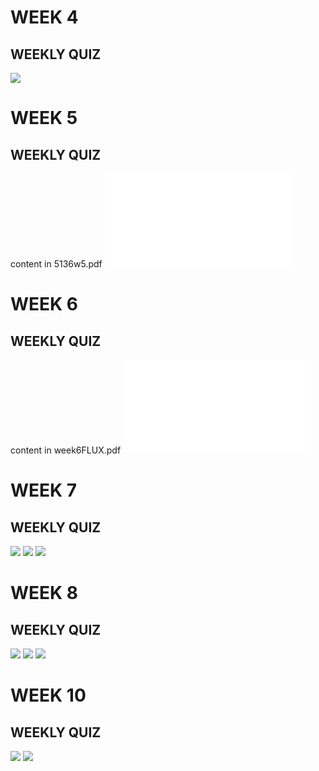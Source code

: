 # WEEK 4
## WEEKLY QUIZ
![](pic/5136w4.jpg)

# WEEK 5
## WEEKLY QUIZ
content in 5136w5.pdf
![](pic/5136w5.pdf)

# WEEK 6
## WEEKLY QUIZ
content in  week6FLUX.pdf
![](pic/week6FLUX.pdf)

# WEEK 7
## WEEKLY QUIZ
![](pic/Pasted%20image%2020220911153012.png)
![](pic/Pasted%20image%2020220911153036.png)
![](pic/Pasted%20image%2020220911153048.png)

# WEEK 8
## WEEKLY QUIZ
![](pic/Pasted%20image%2020220917130031.png)
![](pic/Pasted%20image%2020220917130052.png)
![](pic/Pasted%20image%2020220917130108.png)

# WEEK 10
## WEEKLY QUIZ
![](pic/Pasted%20image%2020221009165146.png)
![](pic/Pasted%20image%2020221009165157.png)